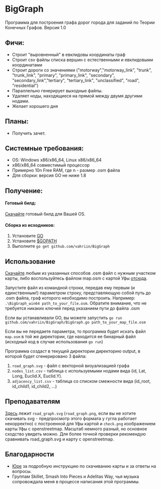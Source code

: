 # BigGraph

Программа для построения графа дорог города для заданий по Теории Конечных Графов. Версия 1.0

## Фичи:

* Строит "выровненный" в евклидовы координаты граф
* Строит csv файлы списка вершин с естественными и евклидовыми координатами 
* Строит дороги со значениями ("motorway","motorway_link", "trunk", "trunk_link",	"primary", "primary_link", "secondary", "secondary_link","tertiary", "tertiary_link", "unclassified", "road", "residential")
* Параллельно генерирует выходные файлы.
* Удаляет ноды, находящиеся на прямой между двумя другими нодами.
* Желает хорошего дня

## Планы:

* Получить зачет.

## Системные требования:

* OS: Windows x86/x86_64, Linux x86/x86_64
* x86/x86_64 совместимый процессор
* Примерно 10n Free RAM, где n - размер .osm файла
* Для сборки: версия GO не ниже 1.8

## Получение: 

#### Готовый билд: 

[Скачайте](https://drive.google.com/drive/folders/1ciht0fpaZqSw5CZU6d4OGZOmX4sX21Y0?usp=sharing) готовый билд для Вашей OS. 
#### Сборка из исходников:

1. Установите [GO](https://golang.org/dl/)
1. Установите [$GOPATH](https://github.com/golang/go/wiki/SettingGOPATH)
1. Выполните ```go get github.com/vahriin/BigGraph```

## Использование

[Скачайте](https://github.com/bruce-willis/City-Roads/blob/develop/docs/download.md) любым из указанных способов .osm файл с нужным участком карты, либо воспользуйтесь файлом map.osm с картой Уфы [отсюда](https://drive.google.com/drive/folders/1fmF_7uZ7E0nQZxs45UZ-zRysjp8GgUFY?usp=sharing).

Запустите файл из командной строки, передав ему первым (и единственным!) параметром строку, представляющую собой путь до .osm файла, граф которого необходимо построить. Например: ```.\BigGraph_win64 path_to_your_file.osm```. Обратите внимание, что не требуется никаких ключей перед указанием пути до файла .osm

Если вы устанавливали GO, вы можете запустить ```go run github.com/vahriin/BigGraph/BigGraph.go path_to_your_map_file.osm```

Если вы не передаете параметра, то программа будет искать файл ```map.osm``` в той же директории, где находится ее бинарный файл (исходный код в случае использования ```go run```)

Программа создаст в текущей директории директорию output, в которой будет сгенерировано 3 файла: 
1. ```road_graph.svg``` - файл с векторной визуализацией графа
1. ```nodes_list.csv``` - таблица с используемыми нодами вида (id, Lat, Long, Euclid.X, Euclid.Y).
1. ```adjacency_list.csv``` - таблица со списком смежности вида (id_root, id_child1, id_child2, ...)

## Преподавателям

[Здесь](https://drive.google.com/drive/folders/19SKaLppJJQON9KRjZtq7Lg-kAgfjzk2H?usp=sharing) лежит ```road_graph.svg``` (```road_graph.png```, если вы не хотите скачивать svg - предпросмотр этого формата у гугла работает некорректно) с построенной для Уфы картой и ```check.png``` изображением карты Уфы с openstreetmap. Масштаб немного разный, но основное сходство увидеть можно. Для более точной проверки рекомендую сравнивать road_graph.svg и карту с openstreetmap.

## Благодарности

* [Юре](https://github.com/bruce-willis) за подробную инструкцию по скачиванию карты и за ответы на вопросы.
* Группам Skillet, Smash Into Pieces и Adelitas Way, чья музыка сопровождала меня в процессе написания этой программы.
